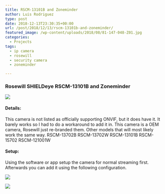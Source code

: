 ```yaml
---
title: RSCM-13101B and Zoneminder
author: Luis Rodriguez
type: post
date: 2018-12-13T23:30:35+00:00
url: /post/2018/12/13/rscm-13101b-and-zoneminder/
featured_image: /wp-content/uploads/2018/08/81-147-048-Z01.jpg
categories:
  - Projects
tags:
  - ip camera
  - rosewill
  - security camera
  - zoneminder

---
```

### Rosewill SHIELDeye RSCM-13101B and Zoneminder

![](/uploads/2018/08/81-147-048-Z01.jpg)

#### Details:

This camera is not listed as officially supporting ONVIF, but it does have it. It barely works so I had to do a workaround to add it in. This camera is a OEM camera, Rosewill just re-branded them. Other models that will most likely work the same way. RSCM-13702B RSCM-13702W RSCM-13101B RSCM-15702 RSCM-121001W

<!--more-->

#### Setup:

Using the software or app setup the camera for normal streaming first. Afterwards you can add it using the following configuration.

![](/uploads/2018/12/1-3.png)

![](/uploads/2018/12/2-1.png)